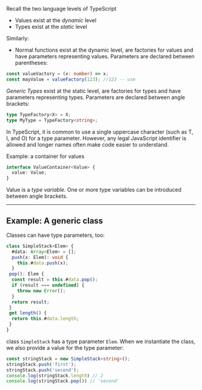 Recall the two language levels of TypeScript 

- Values exist at the *dynamic* level
- Types exist at the *static* level

Similarly: 

- Normal functions exist at the dynamic level, are factories for values and have parameters representing values.
Parameters are declared between parentheses:

```ts
const valueVactory = (x: number) => x;
const mayValue = valueFactory(123); //123 -- use
```

*Generic Types* exist at the static level, are factories for types and have parameters representing types. Parameters are declared between angle brackets:

```ts
type TypeFactory<X> = X;
type MyType = TypeFactory<string>;
```

In TypeScript, it is common to use a single uppercase character (such as T, I, and O) for a type parameter.  However, any legal JavaScript identifier is allowed and longer names often make code easier to understand. 

Example: a container for values

<!-- factory for types -->

```ts
interface ValueContainer<Value> {
  value: Value;
}
```

Value is a *type variable*.  One or more type variables can be introduced between angle brackets.

---

## Example: A generic class

Classes can have type parameters, too:

```ts
class SimpleStack<Elem> {
  #data: Array<Elem> = [];
  push(x: Elem): void {
    this.#data.push(x);
  }
 pop(): Elem {
  const result = this.#data.pop();
  if (result === undefined) {
    throw new Error();
  }
  return result;
 }
 get length() {
  return this.#data.length;
 }
}
```

class `SimpleStack` has a type parameter `Elem`.  When we instantiate the class, we also provide a value for the type parameter:

```ts
const stringStack = new SimpleStack<string>();
stringStack.push('first');
stringStack.push('second');
console.log(stringStack.length) // 2
console.log(stringStack.pop()) // 'second' 
```

